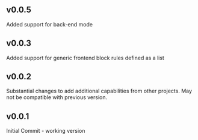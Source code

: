 v0.0.5
---------------------------
Added support for back-end mode

v0.0.3
---------------------------
Added support for generic frontend block rules defined as a list

v0.0.2
---------------------------
Substantial changes to add additional capabilities from other projects. May not be compatible with previous version.

v0.0.1
---------------------------
Initial Commit - working version
